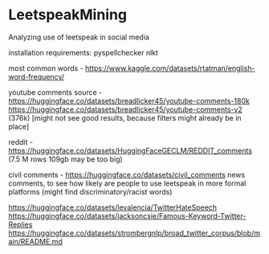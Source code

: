 # LeetspeakMining
Analyzing use of leetspeak in social media

installation requirements:
pyspellchecker
nlkt

most common words - https://www.kaggle.com/datasets/rtatman/english-word-frequency/ 

youtube comments source - https://huggingface.co/datasets/breadlicker45/youtube-comments-180k 
https://huggingface.co/datasets/breadlicker45/youtube-comments-v2 (376k) [might not see good results, because filters might already be in place]

reddit - https://huggingface.co/datasets/HuggingFaceGECLM/REDDIT_comments (7.5 M rows 109gb may be too big)

civil comments - https://huggingface.co/datasets/civil_comments news comments, to see how likely are people to use leetspeak in more formal platforms (might find discriminatory/racist words)

https://huggingface.co/datasets/levalencia/TwitterHateSpeech 
https://huggingface.co/datasets/jacksoncsie/Famous-Keyword-Twitter-Replies 
https://huggingface.co/datasets/strombergnlp/broad_twitter_corpus/blob/main/README.md 
